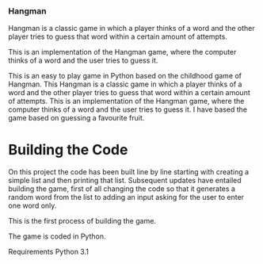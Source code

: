 ### Hangman
Hangman is a classic game in which a player thinks of a word and the other player tries to guess that word within a certain amount of attempts.

This is an implementation of the Hangman game, where the computer thinks of a word and the user tries to guess it. 

This is an easy to play game in Python based on the childhood game of Hangman. This Hangman is a classic game in which a player thinks of a word and the other player tries to guess that word within a certain amount of attempts. This is an implementation of the Hangman game, where the computer thinks of a word and the user tries to guess it. I have based the game based on guessing a favourite fruit.

# Building the Code
On this project the code has been built line by line starting with creating a simple list and then printing that list. 
Subsequent updates have entailed building the game, first of all changing the code so that it generates a random word
from the list to adding an input asking for the user to enter one word only. 

This is the first process of building the game.  

The game is coded in Python.

Requirements Python 3.1

